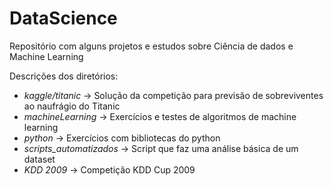 # DataScience
Repositório com alguns projetos e estudos sobre Ciência de dados e Machine Learning  


Descrições dos diretórios:

- *kaggle/titanic* -> Solução da competição para previsão de sobreviventes ao naufrágio do Titanic
- *machineLearning* -> Exercícios e testes de algoritmos de machine learning
- *python* -> Exercícios com bibliotecas do python
- *scripts_automatizados* -> Script que faz uma análise básica de um dataset
- *KDD 2009* -> Competição KDD Cup 2009
